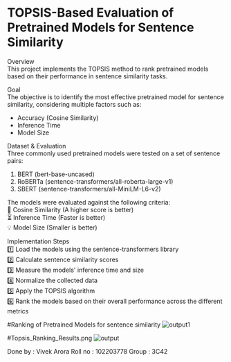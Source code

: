 <h1>TOPSIS-Based Evaluation of Pretrained Models for Sentence Similarity</h1>

Overview  
This project implements the TOPSIS method to rank pretrained models based on their performance in sentence similarity tasks.

Goal  
The objective is to identify the most effective pretrained model for sentence similarity, considering multiple factors such as:

- Accuracy (Cosine Similarity)
- Inference Time
- Model Size

Dataset & Evaluation  
Three commonly used pretrained models were tested on a set of sentence pairs:

1. BERT (bert-base-uncased)
2. RoBERTa (sentence-transformers/all-roberta-large-v1)
3. SBERT (sentence-transformers/all-MiniLM-L6-v2)

The models were evaluated against the following criteria:  
🔹 Cosine Similarity (A higher score is better)  
⏳ Inference Time (Faster is better)  
💡 Model Size (Smaller is better)

Implementation Steps  
1️⃣ Load the models using the sentence-transformers library  
2️⃣ Calculate sentence similarity scores  
3️⃣ Measure the models' inference time and size  
4️⃣ Normalize the collected data  
5️⃣ Apply the TOPSIS algorithm  
6️⃣ Rank the models based on their overall performance across the different metrics


#Ranking of Pretrained Models for sentence similarity
![output1](https://github.com/user-attachments/assets/14ebc725-b122-4f26-b1b0-c6fb172c79ab)


#Topsis_Ranking_Results.png
![output](https://github.com/user-attachments/assets/a3c9058e-2dd5-4712-8090-26a084f718e4)


Done by : Vivek Arora
Roll no : 102203778
Group : 3C42
